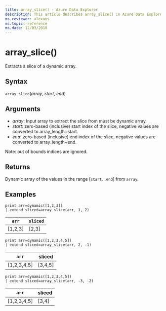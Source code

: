 ```yaml
---
title: array_slice() - Azure Data Explorer
description: This article describes array_slice() in Azure Data Explorer.
ms.reviewer: alexans
ms.topic: reference
ms.date: 12/03/2018
---
```

# array_slice()

Extracts a slice of a dynamic array.

## Syntax

`array_slice`(*array*, *start*, *end*)

## Arguments

* *array*: Input array to extract the slice from must be dynamic array.
* *start*: zero-based (inclusive) start index of the slice, negative values are converted to array_length+start.
* *end*: zero-based (inclusive) end index of the slice, negative values are converted to array_length+end.

Note: out of bounds indices are ignored.

## Returns

Dynamic array of the values in the range [`start..end`] from `array`.

## Examples

<!-- csl: https://help.kusto.windows.net/Samples -->
```kusto
print arr=dynamic([1,2,3]) 
| extend sliced=array_slice(arr, 1, 2)
```
|`arr`|`sliced`|
|---|---|
|[1,2,3]|[2,3]|

<!-- csl: https://help.kusto.windows.net/Samples -->
```kusto
print arr=dynamic([1,2,3,4,5]) 
| extend sliced=array_slice(arr, 2, -1)
```
|`arr`|sliced|
|---|---|
|[1,2,3,4,5]|[3,4,5]|

<!-- csl: https://help.kusto.windows.net/Samples -->
```kusto
print arr=dynamic([1,2,3,4,5]) 
| extend sliced=array_slice(arr, -3, -2)
```
|`arr`|sliced|
|---|---|
|[1,2,3,4,5]|[3,4]|
